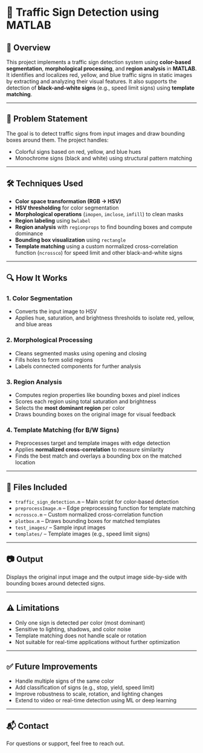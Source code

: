 # 🚦 Traffic Sign Detection using MATLAB

## 📌 Overview
This project implements a traffic sign detection system using **color-based segmentation**, **morphological processing**, and **region analysis** in **MATLAB**. It identifies and localizes red, yellow, and blue traffic signs in static images by extracting and analyzing their visual features. It also supports the detection of **black-and-white signs** (e.g., speed limit signs) using **template matching**.

---

## 🧠 Problem Statement
The goal is to detect traffic signs from input images and draw bounding boxes around them. The project handles:
- Colorful signs based on red, yellow, and blue hues
- Monochrome signs (black and white) using structural pattern matching

---

## 🛠️ Techniques Used
- **Color space transformation (RGB → HSV)**
- **HSV thresholding** for color segmentation
- **Morphological operations** (`imopen`, `imclose`, `imfill`) to clean masks
- **Region labeling** using `bwlabel`
- **Region analysis** with `regionprops` to find bounding boxes and compute dominance
- **Bounding box visualization** using `rectangle`
- **Template matching** using a custom normalized cross-correlation function (`ncrossco`) for speed limit and other black-and-white signs

---

## 🔍 How It Works

### 1. Color Segmentation
- Converts the input image to HSV
- Applies hue, saturation, and brightness thresholds to isolate red, yellow, and blue areas

### 2. Morphological Processing
- Cleans segmented masks using opening and closing
- Fills holes to form solid regions
- Labels connected components for further analysis

### 3. Region Analysis
- Computes region properties like bounding boxes and pixel indices
- Scores each region using total saturation and brightness
- Selects the **most dominant region** per color
- Draws bounding boxes on the original image for visual feedback

### 4. Template Matching (for B/W Signs)
- Preprocesses target and template images with edge detection
- Applies **normalized cross-correlation** to measure similarity
- Finds the best match and overlays a bounding box on the matched location

---

## 📁 Files Included
- `traffic_sign_detection.m` – Main script for color-based detection
- `preprocessImage.m` – Edge preprocessing function for template matching
- `ncrossco.m` – Custom normalized cross-correlation function
- `plotbox.m` – Draws bounding boxes for matched templates
- `test_images/` – Sample input images
- `templates/` – Template images (e.g., speed limit signs)

---

## 📷 Output
Displays the original input image and the output image side-by-side with bounding boxes around detected signs.

---

## ⚠️ Limitations
- Only one sign is detected per color (most dominant)
- Sensitive to lighting, shadows, and color noise
- Template matching does not handle scale or rotation
- Not suitable for real-time applications without further optimization

---

## ✅ Future Improvements
- Handle multiple signs of the same color
- Add classification of signs (e.g., stop, yield, speed limit)
- Improve robustness to scale, rotation, and lighting changes
- Extend to video or real-time detection using ML or deep learning

---

## 📬 Contact
For questions or support, feel free to reach out.
